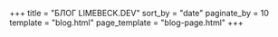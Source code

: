 +++
title = "БЛОГ LIMEBECK.DEV"
sort_by = "date"
paginate_by = 10
template = "blog.html"
page_template = "blog-page.html"
+++